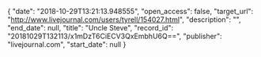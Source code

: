 {
  "date": "2018-10-29T13:21:13.948555", 
  "open_access": false, 
  "target_url": "http://www.livejournal.com/users/tyrell/154027.html", 
  "description": "", 
  "end_date": null, 
  "title": "Uncle Steve", 
  "record_id": "20181029T132113/x1mDzT6CiECV3QxEmbhU6Q==", 
  "publisher": "livejournal.com", 
  "start_date": null
}

